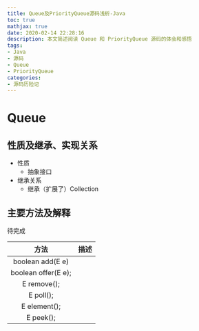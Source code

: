 ```yaml
---
title: Queue及PriorityQueue源码浅析-Java
toc: true
mathjax: true
date: 2020-02-14 22:28:16
description: 本文简述阅读 Queue 和 PriorityQueue 源码的体会和感悟
tags:
- Java
- 源码
- Queue
- PriorityQueue
categories:
- 源码历险记
---
```


# Queue

## 性质及继承、实现关系

* 性质
  * 抽象接口
* 继承关系
  * 继承（扩展了）Collection

## 主要方法及解释

待完成

|        方法         | 描述 |
| :-----------------: | :--: |
|  boolean add(E e)   |      |
| boolean offer(E e); |      |
|     E remove();     |      |
|      E poll();      |      |
|    E element();     |      |
|      E peek();      |      |






